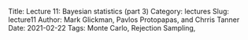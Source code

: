 Title: Lecture 11: Bayesian statistics (part 3)
Category: lectures
Slug: lecture11
Author: Mark Glickman, Pavlos Protopapas, and Chrris Tanner
Date: 2021-02-22
Tags: Monte Carlo, Rejection Sampling,  